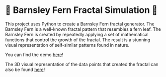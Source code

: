 # 🍂 Barnsley Fern Fractal Simulation 🍂

This project uses Python to create a Barnsley Fern fractal generator. The Barnsley Fern is a well-known fractal pattern that resembles a fern leaf. The Barnsley Fern is created by repeatedly applying a set of mathematical functions that control the growth of the fractal. The result is a stunning visual representation of self-similar patterns found in nature.

You can find the demo [here](https://www.youtube.com/watch?v=TVrDVg6JM0Y)!

The 3D visual representation of the data points that created the fractal can also be found [here](https://www.youtube.com/watch?v=IWEOXh917RQ)!
